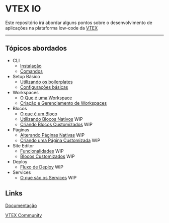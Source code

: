 # VTEX IO
 Este repositório irá abordar alguns pontos sobre o desenvolvimento de aplicações na plataforma low-code da [VTEX](https://vtex.com/)

---

## Tópicos abordados
* CLI
  * [Instalação](docs/pt/cli/01_instalacao.md)
  * [Comandos](docs/pt/cli/02_comandos.md)
* Setup Básico
  * [Utilizando os boilerplates](docs/pt/setup/01_utilizando_os_boilerplates.md)
  * [Configurações básicas](docs/pt/setup/02_configuracoes_basicas.md)
* Workspaces
  * [O Que é uma Workspace](docs/pt/workspaces/01_oque_e_uma_workspace.md)
  * [Criação e Gerenciamento de Workspaces](docs/pt/workspaces/02_criando_e_gerenciando_workspaces.md)
* Blocos
  * [O que é um Bloco](docs/pt/blocos/01_o_que_e_um_bloco.md)
  * [Utilizando Blocos Nativos](docs/pt/blocos/02_utilizando_blocos_nativos.md) WIP
  * [Criando Blocos Customizados](docs/pt/blocos/03_criando_blocos_customizados.md) WIP
* Páginas
  * [Alterando Páginas Nativas](#) WIP
  * [Criando uma Página Customizada](#) WIP
* Site Editor
  * [Funcionalidades](#) WIP
  * [Blocos Customizados](#) WIP
* Deploy
  * [Fluxo de Deploy](#) WIP
* Services
  * [O que são os Services](#) WIP

## Links
[Documentação](https://developers.vtex.com/vtex-developer-docs/docs/welcome)
  
[VTEX Community](https://community.vtex.com/)
